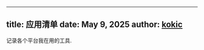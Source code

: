 
---
title: 应用清单
date: May 9, 2025
author: [kokic](/kokic.md)
---

记录各个平台我在用的工具. 

[](./07A1.md#:embed)
[](./07A2.md#:embed)
